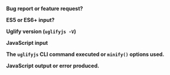 **Bug report or feature request?** 

<!-- Note: sub-optimal but correct code is not a bug -->

**ES5 or ES6+ input?** 

<!-- Note: for ES6 see: https://github.com/mishoo/UglifyJS2/tree/harmony#harmony -->

**Uglify version (`uglifyjs -V`)**

**JavaScript input**  <!-- ideally as small as possible -->

**The `uglifyjs` CLI command executed or `minify()` options used.**

**JavaScript output or error produced.**

<!--
    Note: `uglify-js` only supports ES5. 
    Those wishing to minify ES6 should use `uglify-es`.
-->
